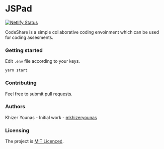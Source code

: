# JSPad

[![Netlify Status](https://api.netlify.com/api/v1/badges/eca63ae1-80d8-459b-851d-000048fe7e69/deploy-status)](https://app.netlify.com/sites/pushgun-codeshare/deploys)

CodeShare is a simple collaborative coding envoinment which can be used for coding assesments.

### Getting started

Edit `.env` file according to your keys.

```
yarn start
```

### Contributing

Feel free to submit pull requests.

### Authors

Khizer Younas - Initial work - [mkhizeryounas](http://github.com/mkhizeryounas)

### Licensing

The project is [MIT Licenced](./LICENSE.txt).
